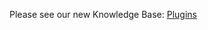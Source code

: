 Please see our new Knowledge Base: [Plugins](https://support.emby.media/support/solutions/articles/44001159720-plugins)